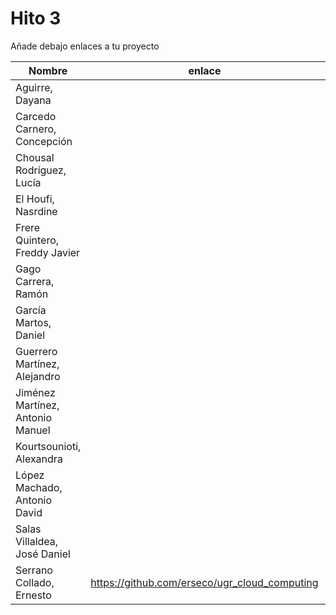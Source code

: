 # Hito 3

Añade debajo enlaces a tu proyecto

| Nombre                           |  enlace  | version | Comprobado | 
|----------------------------------|----------|---------| ---------- |
| Aguirre, Dayana                  | | |
| Carcedo Carnero, Concepción      | | | |
| Chousal Rodríguez, Lucía         | | | |
| El Houfi, Nasrdine               | | |
| Frere Quintero, Freddy Javier    | | |
| Gago Carrera, Ramón              | | | |
| García Martos, Daniel            | | |
| Guerrero Martínez, Alejandro     | | | |
| Jiménez Martínez, Antonio Manuel | | | | |
| Kourtsounioti, Alexandra         | | | |
| López Machado, Antonio David     | | | |
| Salas Villaldea, José Daniel     | | |
| Serrano Collado, Ernesto         | https://github.com/erseco/ugr_cloud_computing | 2 | |



